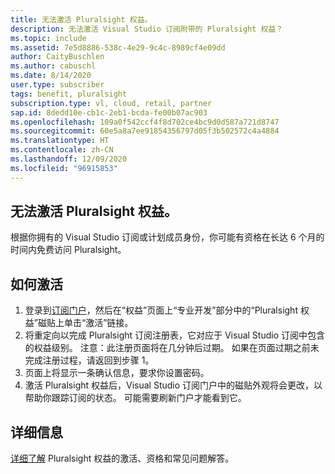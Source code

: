 ```yaml
---
title: 无法激活 Pluralsight 权益。
description: 无法激活 Visual Studio 订阅附带的 Pluralsight 权益？
ms.topic: include
ms.assetid: 7e5d8886-538c-4e29-9c4c-8989cf4e09dd
author: CaityBuschlen
ms.author: cabuschl
ms.date: 8/14/2020
user.type: subscriber
tags: benefit, pluralsight
subscription.type: vl, cloud, retail, partner
sap.id: 8dedd10e-cb1c-2eb1-bcda-fe00b07ac903
ms.openlocfilehash: 109a0f542ccf4f8d702ce4bc9d0d587a721d8747
ms.sourcegitcommit: 60e5a8a7ee91854356797d05f3b502572c4a4884
ms.translationtype: HT
ms.contentlocale: zh-CN
ms.lasthandoff: 12/09/2020
ms.locfileid: "96915853"
---
```

## <a name="im-unable-to-activate-my-pluralsight-benefit"></a>无法激活 Pluralsight 权益。

根据你拥有的 Visual Studio 订阅或计划成员身份，你可能有资格在长达 6 个月的时间内免费访问 Pluralsight。  

## <a name="how-to-activate"></a>如何激活 
1. 登录到[订阅门户](https://my.visualstudio.com/benefits)，然后在“权益”页面上“专业开发”部分中的“Pluralsight 权益”磁贴上单击“激活”链接。 
1. 将重定向以完成 Pluralsight 订阅注册表，它对应于 Visual Studio 订阅中包含的权益级别。 注意：此注册页面将在几分钟后过期。 如果在页面过期之前未完成注册过程，请返回到步骤 1。 
1. 页面上将显示一条确认信息，要求你设置密码。 
1. 激活 Pluralsight 权益后，Visual Studio 订阅门户中的磁贴外观将会更改，以帮助你跟踪订阅的状态。 可能需要刷新门户才能看到它。 

## <a name="more-information"></a>详细信息 
[详细了解](https://docs.microsoft.com/visualstudio/subscriptions/vs-pluralsight) Pluralsight 权益的激活、资格和常见问题解答。  